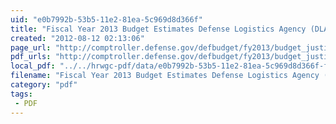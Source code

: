 ```yaml
---
uid: "e0b7992b-53b5-11e2-81ea-5c969d8d366f"
title: "Fiscal Year 2013 Budget Estimates Defense Logistics Agency (DLA)"
created: "2012-08-12 02:13:06"
page_url: "http://comptroller.defense.gov/defbudget/fy2013/budget_justification/pdfs/01_Operation_and_Maintenance/O_M_VOL_1_PARTS/O_M_VOL_1_BASE_PARTS/DLA_OP-5.pdf"
pdf_urls: "http://comptroller.defense.gov/defbudget/fy2013/budget_justification/pdfs/01_Operation_and_Maintenance/O_M_VOL_1_PARTS/O_M_VOL_1_BASE_PARTS/DLA_OP-5.pdf"
local_pdf: "../../hrwgc-pdf/data/e0b7992b-53b5-11e2-81ea-5c969d8d366f-fiscal-year-2013-budget-estimates-defense-logistics-agency-dla.pdf"
filename: "Fiscal Year 2013 Budget Estimates Defense Logistics Agency (DLA).html"
category: "pdf"
tags: 
 - PDF
---
```

